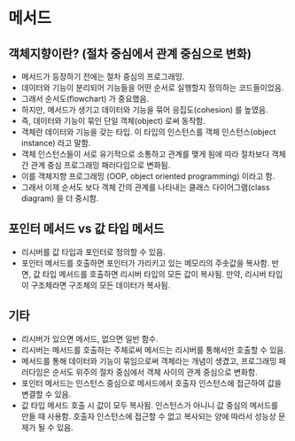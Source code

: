 # 메서드

## 객체지향이란? (절차 중심에서 관계 중심으로 변화)

- 메서드가 등장하기 전에는 절차 중심의 프로그래밍.
- 데이터와 기능이 분리되어 기능들을 어떤 순서로 실행할지 정의하는 코드들이었음.
- 그래서 순서도(flowchart) 가 중요했음.
- 하지만, 메서드가 생기고 데이터와 기능을 묶어 응집도(cohesion) 를 높였음.
- 즉, 데이터와 기능이 묶인 단일 객체(object) 로써 동작함.
- 객체란 데이터와 기능을 갖는 타입. 이 타입의 인스턴스를 객체 인스턴스(object instance) 라고 말함.
- 객체 인스턴스들이 서로 유기적으로 소통하고 관계를 맺게 됨에 따라 절차보다 객체 간 관계 중심 프로그래밍 패러다임으로 변화됨.
- 이를 객체지향 프로그래밍 (OOP, object oriented programming) 이라고 함.
- 그래서 이제 순서도 보다 객체 간의 관계를 나타내는 클래스 다이어그램(class diagram) 을 더 중시함.

## 포인터 메서드 vs 값 타입 메서드

- 리시버를 값 타입과 포인터로 정의할 수 있음.
- 포인터 메서드를 호출하면 포인터가 가리키고 있는 메모리의 주솟값을 복사함. 반면, 값 타입 메서드를 호출하면 리시버 타입의 모든 값이 복사됨. 만약, 리시버 타입이 구조체라면 구조체의 모든 데이터가 복사됨.

## 기타

- 리시버가 있으면 메서드, 없으면 일반 함수.
- 리시버는 메서드를 호출하는 주체로써 메서드는 리시버를 통해서만 호출할 수 있음.
- 메서드를 통해 데이터와 기능이 묶임으로써 객체라는 개념이 생겼고, 프로그래밍 패러다임은 순서도 위주의 절차 중심에서 객체 사이의 관계 중심으로 변화함.
- 포인터 메서드는 인스턴스 중심으로 메서드에서 호출자 인스턴스에 접근하여 값을 변결할 수 있음.
- 값 타입 메서드 호출 시 값이 모두 복사됨. 인스턴스가 아니니 값 중심의 메서드를 만들 때 사용함. 호출자 인스턴스에 접근할 수 없고 복사되는 양에 따라서 성능상 문제가 될 수 있음.